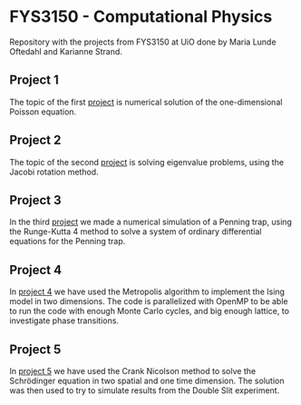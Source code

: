 # FYS3150 - Computational Physics
Repository with the projects from FYS3150 at UiO done by Maria Lunde Oftedahl and Karianne Strand.

## Project 1

The topic of the first [project](https://github.com/mariaoftedahl/FYS3150/tree/main/Project_1) is numerical solution of the one-dimensional Poisson equation. 

## Project 2

The topic of the second [project](https://github.com/mariaoftedahl/FYS3150/tree/main/Project_2) is solving eigenvalue problems, using the Jacobi rotation method. 

## Project 3

In the third [project](https://github.com/mariaoftedahl/FYS3150/tree/main/Project_3) we made a numerical simulation of a Penning trap, using the Runge-Kutta 4 method to solve a system of ordinary differential equations for the Penning trap.

## Project 4

In [project 4](https://github.com/mariaoftedahl/FYS3150/tree/main/Project_4) we have used the Metropolis algorithm to implement the Ising model in two dimensions. The code is parallelized with OpenMP to be able to run the code with enough Monte Carlo cycles, and big enough lattice, to investigate phase transitions.

## Project 5

In [project 5](https://github.com/mariaoftedahl/FYS3150/tree/main/Project_5) we have used the Crank Nicolson method to solve the Schrödinger equation in two spatial and one time dimension. The solution was then used to try to simulate results from the Double Slit experiment. 


